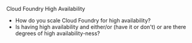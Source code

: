 Cloud Foundry High Availability

*	How do you scale Cloud Foundry for high availability?
*	Is having high availability and either/or (have it or don't) or are there degrees of high availability-ness?